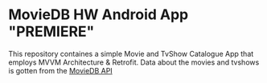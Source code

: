 # MovieDB HW Android App "PREMIERE" #

This repository containes a simple Movie and TvShow Catalogue App that employs MVVM Architecture & Retrofit.
Data about the movies and tvshows is gotten from the <a href="https://www.themoviedb.org/">MovieDB API</a>
